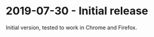 2019-07-30 - Initial release
============================
Initial version, tested to work in Chrome and Firefox.